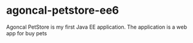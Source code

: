 # agoncal-petstore-ee6
Agoncal PetStore is my first Java EE application.
The application is a web app for buy pets
